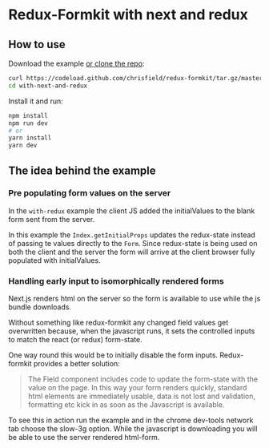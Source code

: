 # Redux-Formkit with next and redux

## How to use

Download the example [or clone the repo](https://github.com/chrisfield/redux-formkit):

```bash
curl https://codeload.github.com/chrisfield/redux-formkit/tar.gz/master | tar -xz --strip=2 "redux-formkit"-master/examples/with-next-and-redux
cd with-next-and-redux
```

Install it and run:

```bash
npm install
npm run dev
# or
yarn install
yarn dev
```

## The idea behind the example

### Pre populating form values on the server
In the `with-redux` example the client JS added the initialValues to the blank form sent from the server.

In this example the `Index.getInitialProps` updates the redux-state instead of passing te values directly to the `Form`. Since redux-state is being used on both the client and the server the form will arrive at the client browser fully populated with initialValues.
  

### Handling early input to isomorphically rendered forms

Next.js renders html on the server so the form is available to use while the js bundle downloads.

Without something like redux-formkit any changed field values get overwritten because, when the javascript runs, it sets the controlled inputs to match the react (or redux) form-state.

One way round this would be to initially disable the form inputs. Redux-formkit provides a better solution: 
> The Field component includes code to update the form-state with the value on the page. In this way your form renders quickly, standard html elements are immediately usable, data is not lost and validation, formatting etc kick in as soon as the Javascript is available.

To see this in action run the example and in the chrome dev-tools network tab choose the slow-3g option. While the javascript is downloading you will be able to use the server rendered html-form.